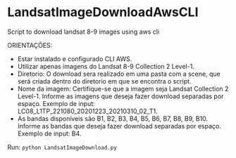 # LandsatImageDownloadAwsCLI
Script to download landsat 8-9 images using aws cli


ORIENTAÇÕES:
- Estar instalado e configurado CLI AWS. 
- Utilizar apenas imagens do Landsat 8-9 Collection 2 Level-1.
- Diretorio: O download sera realizado em uma pasta com a scene, que será criada dentro do diretorio em que se encontra o script.
- Nome da imagem: Certifique-se que a imagem seja Landsat Collection 2 Level-1. Informe as imagens que deseja fazer download separadas por espaço. Exemplo de input: LC08_L1TP_221080_20201223_20210310_02_T1.
- As bandas disponíveis são B1, B2, B3, B4, B5, B6, B7, B8, B9, B10. Informe as bandas que deseja fazer download separadas por espaço. Exemplo de input: B4.

Run:
`python LandsatImageDownload.py`
